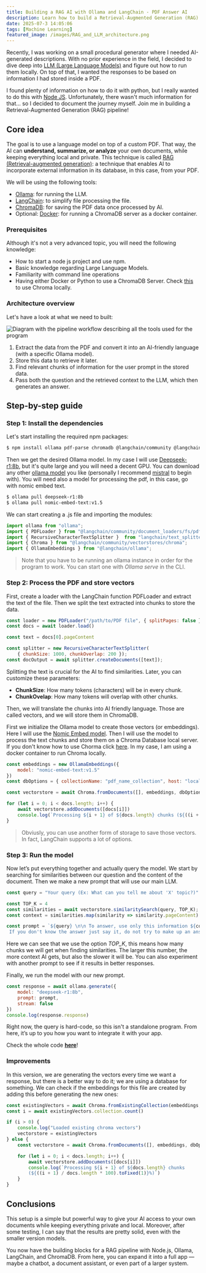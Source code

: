 ```yaml
---
title: Building a RAG AI with Ollama and LangChain - PDF Answer AI
description: Learn how to build a Retrieval-Augmented Generation (RAG) AI pipeline using Ollama, LangChain, and ChromaDB to query and analyze your own PDF documents locally with Node.js. Step-by-step guide for students, developers, and AI enthusiasts.
date: 2025-07-3 14:05:06
tags: [Machine Learning]
featured_image: /images/RAG_and_LLM_architecture.png
---
```

Recently, I was working on a small procedural generator where I needed AI-generated descriptions. With no prior experience in the field, I decided to dive deep into [LLM (Large Language Models)](https://en.wikipedia.org/wiki/Large_language_model) and figure out how to run them locally. On top of that, I wanted the responses to be based on information I had stored inside a PDF. 

I found plenty of information on how to do it with python, but I really wanted to do this with [Node JS](https://nodejs.org/). Unfortunately, there wasn't much information for that... so I decided to document the journey myself. Join me in building a Retrieval-Augmented Generation (RAG) pipeline!

## Core idea

The goal is to use a language model on top of a custom PDF. That way, the AI can **understand, summarize, or analyze** your own documents, while keeping everything local and private. This technique is called [RAG (Retrieval-augmented generation)](https://en.wikipedia.org/wiki/Retrieval-augmented_generation): a technique that enables AI to incorporate external information in its database, in this case, from your PDF.

We will be using the following tools:
 - [Ollama](https://ollama.com/): for running the LLM.
 - [LangChain](https://www.langchain.com/): to simplify file processing the file.
 - [ChromaDB](https://www.trychroma.com/): for saving the PDF data once processed by AI.
 - Optional: [Docker](https://www.docker.com/): for running a ChromaDB server as a docker container.

### Prerequisites

Although it's not a very advanced topic, you will need the following knowledge:
 - How to start a node js project and use npm.
 - Basic knowledge regarding Large Language Models.
 - Familiarity with command line operations
 - Having either Docker or Python to use a ChromaDB Server. Check [this](https://cookbook.chromadb.dev/running/running-chroma/#local-server) to use Chroma locally.

### Architecture overview

Let's have a look at what we need to built:

![Diagram with the pipeline workflow describing all the tools used for the program](/images/RAG_and_LLM_architecture.png)

1. Extract the data from the PDF and convert it into an AI-friendly language (with a specific Ollama model).
2. Store this data to retrieve it later.
3. Find relevant chunks of information for the user prompt in the stored data.
4. Pass both the question and the retrieved context to the LLM, which then generates an answer.

## Step-by-step guide

### Step 1: Install the dependencies

Let's start installing the required npm packages:

```bash
$ npm install ollama pdf-parse chromadb @langchain/community @langchain/core @langchain/ollama
```

Then we get the desired Ollama model. In my case I will use [Deepseek-r1:8b](https://ollama.com/library/deepseek-r1), but it's quite large and you will need a decent GPU. You can download any other [ollama model](https://ollama.com/search) you like (personally I recommend [mistral](https://ollama.com/library/mistral) to begin with). You will need also a model for processing the pdf, in this case, go with nomic embed text.

```bash
$ ollama pull deepseek-r1:8b
$ ollama pull nomic-embed-text:v1.5
```

We can start creating a .js file and importing the modules:

```javascript
import ollama from "ollama";
import { PDFLoader } from "@langchain/community/document_loaders/fs/pdf";
import { RecursiveCharacterTextSplitter }  from "langchain/text_splitter";
import { Chroma } from "@langchain/community/vectorstores/chroma";
import { OllamaEmbeddings } from "@langchain/ollama";
```

> Note that you have to be running an ollama instance in order for the program to work. You can start one with *Ollama serve* in the CLI.

### Step 2: Process the PDF and store vectors

First, create a loader with the LangChain function PDFLoader and extract the text of the file. Then we split the text extracted into chunks to store the data.

```javascript
const loader = new PDFLoader("/path/to/PDF file", { splitPages: false })
const docs = await loader.load()

const text = docs[0].pageContent

const splitter = new RecursiveCharacterTextSplitter(
    { chunkSize: 1000, chunkOverlap: 200 });
const docOutput = await splitter.createDocuments([text]);
```

Splitting the text is crucial for the AI to find similarities. Later, you can customize these parameters: 
 - **ChunkSize**: How many tokens (characters) will be in every chunk.
 - **ChunkOvelap**: How many tokens will overlap with other chunks.

Then, we will translate the chunks into AI friendly language. Those are called vectors, and we will store them in ChromaDB.

First we initialize the Ollama model to create those vectors (or embeddings). Here I will use the [Nomic Embed model](https://ollama.com/library/nomic-embed-text:v1.5). Then I will use the model to process the text chunks and store them on a Chroma Database local server. If you don't know how to use Chorma click [here](https://cookbook.chromadb.dev/running/running-chroma/#local-server). In my case, I am using a docker container to run Chroma locally.

```javascript
const embeddings = new OllamaEmbeddings({
    model: "nomic-embed-text:v1.5"
})
const dbOptions = { collectionName: "pdf_name_collection", host: "localhost", port: 8000 }

const vectorstore = await Chroma.fromDocuments([], embeddings, dbOptions)

for (let i = 0; i < docs.length; i++) {
    await vectorstore.addDocuments([docs[i]])
    console.log(`Processing ${i + 1} of ${docs.length} chunks (${((i + 1) / docs.length * 100).toFixed(1)}%)`)
}
```

> Obviusly, you can use another form of storage to save those vectors. In fact, LangChain supports a lot of options.

### Step 3: Run the model

Now let’s put everything together and actually query the model. We start by searching for similarities between our question and the content of the document. Then we make a new prompt that will use our main LLM.

```javascript
const query = "Your query (Ex: What can you tell me about 'X' topic?)"

const TOP_K = 4
const similarities = await vectorstore.similaritySearch(query, TOP_K);
const context = similarities.map(similarity => similarity.pageContent).join("\n");

const prompt = `${query} \n\n To answer, use only this information ${context}.
 If you don't know the answer just say it, do not try to make up an answer.`;
```

Here we can see that we use the option *TOP_K*, this means how many chunks we will get when finding similarities. The larger this number, the more context AI gets, but also the slower it will be. You can also experiment with another prompt to see if it results in better responses.

Finally, we run the model with our new prompt.

```javascript
const response = await ollama.generate({
    model: "deepseek-r1:8b",
    prompt: prompt,
    stream: false
})
console.log(response.response)
```

Right now, the query is hard-code, so this isn't a standalone program. From here, it’s up to you how you want to integrate it with your app.

Check the whole code [**here**](/files/RAG_LLM.js)!

### Improvements

In this version, we are generating the vectors every time we want a response, but there is a better way to do it; we are using a database for something. We can check if the embeddings for this file are created by adding this before generating the new ones: 
```javascript
const existingVectors = await Chroma.fromExistingCollection(embeddings, dbOptions)
const i = await existingVectors.collection.count()

if (i > 0) {
    console.log("Loaded existing chroma vectors")
    vectorstore = existingVectors
} else {
    const vectorstore = await Chroma.fromDocuments([], embeddings, dbOptions)

    for (let i = 0; i < docs.length; i++) {
        await vectorstore.addDocuments([docs[i]])
        console.log(`Processing ${i + 1} of ${docs.length} chunks 
        (${((i + 1) / docs.length * 100).toFixed(1)}%)`)
    }
}
```

## Conclusions

This setup is a simple but powerful way to give your AI access to your own documents while keeping everything private and local. Moreover, after some testing, I can say that the results are pretty solid, even with the smaller version models.

You now have the building blocks for a RAG pipeline with Node.js, Ollama, LangChain, and ChromaDB. From here, you can expand it into a full app — maybe a chatbot, a document assistant, or even part of a larger system.
